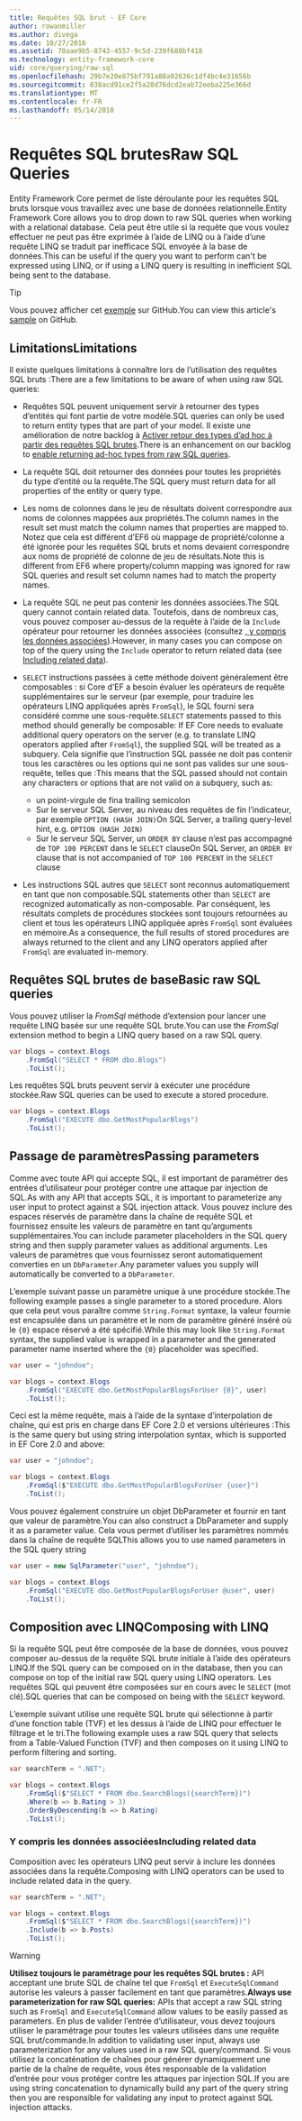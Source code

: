 ```yaml
---
title: Requêtes SQL brut - EF Core
author: rowanmiller
ms.author: divega
ms.date: 10/27/2016
ms.assetid: 70aae9b5-8743-4557-9c5d-239f688bf418
ms.technology: entity-framework-core
uid: core/querying/raw-sql
ms.openlocfilehash: 29b7e20e875bf791a88a92636c1df4bc4e31656b
ms.sourcegitcommit: 038acd91ce2f5a28d76dcd2eab72eeba225e366d
ms.translationtype: MT
ms.contentlocale: fr-FR
ms.lasthandoff: 05/14/2018
---
```

# <a name="raw-sql-queries"></a><span data-ttu-id="e693b-102">Requêtes SQL brutes</span><span class="sxs-lookup"><span data-stu-id="e693b-102">Raw SQL Queries</span></span>

<span data-ttu-id="e693b-103">Entity Framework Core permet de liste déroulante pour les requêtes SQL bruts lorsque vous travaillez avec une base de données relationnelle.</span><span class="sxs-lookup"><span data-stu-id="e693b-103">Entity Framework Core allows you to drop down to raw SQL queries when working with a relational database.</span></span> <span data-ttu-id="e693b-104">Cela peut être utile si la requête que vous voulez effectuer ne peut pas être exprimée à l’aide de LINQ ou à l’aide d’une requête LINQ se traduit par inefficace SQL envoyée à la base de données.</span><span class="sxs-lookup"><span data-stu-id="e693b-104">This can be useful if the query you want to perform can't be expressed using LINQ, or if using a LINQ query is resulting in inefficient SQL being sent to the database.</span></span>

> [!TIP]  
> <span data-ttu-id="e693b-105">Vous pouvez afficher cet [exemple](https://github.com/aspnet/EntityFramework.Docs/tree/master/samples/core/Querying) sur GitHub.</span><span class="sxs-lookup"><span data-stu-id="e693b-105">You can view this article's [sample](https://github.com/aspnet/EntityFramework.Docs/tree/master/samples/core/Querying) on GitHub.</span></span>

## <a name="limitations"></a><span data-ttu-id="e693b-106">Limitations</span><span class="sxs-lookup"><span data-stu-id="e693b-106">Limitations</span></span>

<span data-ttu-id="e693b-107">Il existe quelques limitations à connaître lors de l’utilisation des requêtes SQL bruts :</span><span class="sxs-lookup"><span data-stu-id="e693b-107">There are a few limitations to be aware of when using raw SQL queries:</span></span>
* <span data-ttu-id="e693b-108">Requêtes SQL peuvent uniquement servir à retourner des types d’entités qui font partie de votre modèle.</span><span class="sxs-lookup"><span data-stu-id="e693b-108">SQL queries can only be used to return entity types that are part of your model.</span></span> <span data-ttu-id="e693b-109">Il existe une amélioration de notre backlog à [Activer retour des types d’ad hoc à partir des requêtes SQL brutes](https://github.com/aspnet/EntityFramework/issues/1862).</span><span class="sxs-lookup"><span data-stu-id="e693b-109">There is an enhancement on our backlog to [enable returning ad-hoc types from raw SQL queries](https://github.com/aspnet/EntityFramework/issues/1862).</span></span>

* <span data-ttu-id="e693b-110">La requête SQL doit retourner des données pour toutes les propriétés du type d’entité ou la requête.</span><span class="sxs-lookup"><span data-stu-id="e693b-110">The SQL query must return data for all properties of the entity or query type.</span></span>

* <span data-ttu-id="e693b-111">Les noms de colonnes dans le jeu de résultats doivent correspondre aux noms de colonnes mappées aux propriétés.</span><span class="sxs-lookup"><span data-stu-id="e693b-111">The column names in the result set must match the column names that properties are mapped to.</span></span> <span data-ttu-id="e693b-112">Notez que cela est différent d’EF6 où mappage de propriété/colonne a été ignorée pour les requêtes SQL bruts et noms devaient correspondre aux noms de propriété de colonne de jeu de résultats.</span><span class="sxs-lookup"><span data-stu-id="e693b-112">Note this is different from EF6 where property/column mapping was ignored for raw SQL queries and result set column names had to match the property names.</span></span>

* <span data-ttu-id="e693b-113">La requête SQL ne peut pas contenir les données associées.</span><span class="sxs-lookup"><span data-stu-id="e693b-113">The SQL query cannot contain related data.</span></span> <span data-ttu-id="e693b-114">Toutefois, dans de nombreux cas, vous pouvez composer au-dessus de la requête à l’aide de la `Include` opérateur pour retourner les données associées (consultez [, y compris les données associées](#including-related-data)).</span><span class="sxs-lookup"><span data-stu-id="e693b-114">However, in many cases you can compose on top of the query using the `Include` operator to return related data (see [Including related data](#including-related-data)).</span></span>

* <span data-ttu-id="e693b-115">`SELECT` instructions passées à cette méthode doivent généralement être composables : si Core d’EF a besoin évaluer les opérateurs de requête supplémentaires sur le serveur (par exemple, pour traduire les opérateurs LINQ appliquées après `FromSql`), le SQL fourni sera considéré comme une sous-requête.</span><span class="sxs-lookup"><span data-stu-id="e693b-115">`SELECT` statements passed to this method should generally be composable: If EF Core needs to evaluate additional query operators on the server (e.g. to translate LINQ operators applied after `FromSql`), the supplied SQL will be treated as a subquery.</span></span> <span data-ttu-id="e693b-116">Cela signifie que l’instruction SQL passée ne doit pas contenir tous les caractères ou les options qui ne sont pas valides sur une sous-requête, telles que :</span><span class="sxs-lookup"><span data-stu-id="e693b-116">This means that the SQL passed should not contain any characters or options that are not valid on a subquery, such as:</span></span>
  * <span data-ttu-id="e693b-117">un point-virgule de fin</span><span class="sxs-lookup"><span data-stu-id="e693b-117">a trailing semicolon</span></span>
  * <span data-ttu-id="e693b-118">Sur le serveur SQL Server, au niveau des requêtes de fin l’indicateur, par exemple `OPTION (HASH JOIN)`</span><span class="sxs-lookup"><span data-stu-id="e693b-118">On SQL Server, a trailing query-level hint, e.g. `OPTION (HASH JOIN)`</span></span>
  * <span data-ttu-id="e693b-119">Sur le serveur SQL Server, un `ORDER BY` clause n’est pas accompagné de `TOP 100 PERCENT` dans le `SELECT` clause</span><span class="sxs-lookup"><span data-stu-id="e693b-119">On SQL Server, an `ORDER BY` clause that is not accompanied of `TOP 100 PERCENT` in the `SELECT` clause</span></span>

* <span data-ttu-id="e693b-120">Les instructions SQL autres que `SELECT` sont reconnus automatiquement en tant que non composable.</span><span class="sxs-lookup"><span data-stu-id="e693b-120">SQL statements other than `SELECT` are recognized automatically as non-composable.</span></span> <span data-ttu-id="e693b-121">Par conséquent, les résultats complets de procédures stockées sont toujours retournées au client et tous les opérateurs LINQ appliquée après `FromSql` sont évaluées en mémoire.</span><span class="sxs-lookup"><span data-stu-id="e693b-121">As a consequence, the full results of stored procedures are always returned to the client and any LINQ operators applied after `FromSql` are evaluated in-memory.</span></span> 

## <a name="basic-raw-sql-queries"></a><span data-ttu-id="e693b-122">Requêtes SQL brutes de base</span><span class="sxs-lookup"><span data-stu-id="e693b-122">Basic raw SQL queries</span></span>

<span data-ttu-id="e693b-123">Vous pouvez utiliser la *FromSql* méthode d’extension pour lancer une requête LINQ basée sur une requête SQL brute.</span><span class="sxs-lookup"><span data-stu-id="e693b-123">You can use the *FromSql* extension method to begin a LINQ query based on a raw SQL query.</span></span>

<!-- [!code-csharp[Main](samples/core/Querying/Querying/RawSQL/Sample.cs)] -->
``` csharp
var blogs = context.Blogs
    .FromSql("SELECT * FROM dbo.Blogs")
    .ToList();
```

<span data-ttu-id="e693b-124">Les requêtes SQL bruts peuvent servir à exécuter une procédure stockée.</span><span class="sxs-lookup"><span data-stu-id="e693b-124">Raw SQL queries can be used to execute a stored procedure.</span></span>

<!-- [!code-csharp[Main](samples/core/Querying/Querying/RawSQL/Sample.cs)] -->
``` csharp
var blogs = context.Blogs
    .FromSql("EXECUTE dbo.GetMostPopularBlogs")
    .ToList();
```

## <a name="passing-parameters"></a><span data-ttu-id="e693b-125">Passage de paramètres</span><span class="sxs-lookup"><span data-stu-id="e693b-125">Passing parameters</span></span>

<span data-ttu-id="e693b-126">Comme avec toute API qui accepte SQL, il est important de paramétrer des entrées d’utilisateur pour protéger contre une attaque par injection de SQL.</span><span class="sxs-lookup"><span data-stu-id="e693b-126">As with any API that accepts SQL, it is important to parameterize any user input to protect against a SQL injection attack.</span></span> <span data-ttu-id="e693b-127">Vous pouvez inclure des espaces réservés de paramètre dans la chaîne de requête SQL et fournissez ensuite les valeurs de paramètre en tant qu’arguments supplémentaires.</span><span class="sxs-lookup"><span data-stu-id="e693b-127">You can include parameter placeholders in the SQL query string and then supply parameter values as additional arguments.</span></span> <span data-ttu-id="e693b-128">Les valeurs de paramètres que vous fournissez seront automatiquement converties en un `DbParameter`.</span><span class="sxs-lookup"><span data-stu-id="e693b-128">Any parameter values you supply will automatically be converted to a `DbParameter`.</span></span>

<span data-ttu-id="e693b-129">L’exemple suivant passe un paramètre unique à une procédure stockée.</span><span class="sxs-lookup"><span data-stu-id="e693b-129">The following example passes a single parameter to a stored procedure.</span></span> <span data-ttu-id="e693b-130">Alors que cela peut vous paraître comme `String.Format` syntaxe, la valeur fournie est encapsulée dans un paramètre et le nom de paramètre généré inséré où le `{0}` espace réservé a été spécifié.</span><span class="sxs-lookup"><span data-stu-id="e693b-130">While this may look like `String.Format` syntax, the supplied value is wrapped in a parameter and the generated parameter name inserted where the `{0}` placeholder was specified.</span></span>

<!-- [!code-csharp[Main](samples/core/Querying/Querying/RawSQL/Sample.cs)] -->
``` csharp
var user = "johndoe";

var blogs = context.Blogs
    .FromSql("EXECUTE dbo.GetMostPopularBlogsForUser {0}", user)
    .ToList();
```

<span data-ttu-id="e693b-131">Ceci est la même requête, mais à l’aide de la syntaxe d’interpolation de chaîne, qui est pris en charge dans EF Core 2.0 et versions ultérieures :</span><span class="sxs-lookup"><span data-stu-id="e693b-131">This is the same query but using string interpolation syntax, which is supported in EF Core 2.0 and above:</span></span>

<!-- [!code-csharp[Main](samples/core/Querying/Querying/RawSQL/Sample.cs)] -->
``` csharp
var user = "johndoe";

var blogs = context.Blogs
    .FromSql($"EXECUTE dbo.GetMostPopularBlogsForUser {user}")
    .ToList();
```

<span data-ttu-id="e693b-132">Vous pouvez également construire un objet DbParameter et fournir en tant que valeur de paramètre.</span><span class="sxs-lookup"><span data-stu-id="e693b-132">You can also construct a DbParameter and supply it as a parameter value.</span></span> <span data-ttu-id="e693b-133">Cela vous permet d’utiliser les paramètres nommés dans la chaîne de requête SQL</span><span class="sxs-lookup"><span data-stu-id="e693b-133">This allows you to use named parameters in the SQL query string</span></span>

<!-- [!code-csharp[Main](samples/core/Querying/Querying/RawSQL/Sample.cs)] -->
``` csharp
var user = new SqlParameter("user", "johndoe");

var blogs = context.Blogs
    .FromSql("EXECUTE dbo.GetMostPopularBlogsForUser @user", user)
    .ToList();
```

## <a name="composing-with-linq"></a><span data-ttu-id="e693b-134">Composition avec LINQ</span><span class="sxs-lookup"><span data-stu-id="e693b-134">Composing with LINQ</span></span>

<span data-ttu-id="e693b-135">Si la requête SQL peut être composée de la base de données, vous pouvez composer au-dessus de la requête SQL brute initiale à l’aide des opérateurs LINQ.</span><span class="sxs-lookup"><span data-stu-id="e693b-135">If the SQL query can be composed on in the database, then you can compose on top of the initial raw SQL query using LINQ operators.</span></span> <span data-ttu-id="e693b-136">Les requêtes SQL qui peuvent être composées sur en cours avec le `SELECT` (mot clé).</span><span class="sxs-lookup"><span data-stu-id="e693b-136">SQL queries that can be composed on being with the `SELECT` keyword.</span></span>

<span data-ttu-id="e693b-137">L’exemple suivant utilise une requête SQL brute qui sélectionne à partir d’une fonction table (TVF) et les dessus à l’aide de LINQ pour effectuer le filtrage et le tri.</span><span class="sxs-lookup"><span data-stu-id="e693b-137">The following example uses a raw SQL query that selects from a Table-Valued Function (TVF) and then composes on it using LINQ to perform filtering and sorting.</span></span>

<!-- [!code-csharp[Main](samples/core/Querying/Querying/RawSQL/Sample.cs)] -->
``` csharp
var searchTerm = ".NET";

var blogs = context.Blogs
    .FromSql($"SELECT * FROM dbo.SearchBlogs({searchTerm})")
    .Where(b => b.Rating > 3)
    .OrderByDescending(b => b.Rating)
    .ToList();
```

### <a name="including-related-data"></a><span data-ttu-id="e693b-138">Y compris les données associées</span><span class="sxs-lookup"><span data-stu-id="e693b-138">Including related data</span></span>

<span data-ttu-id="e693b-139">Composition avec les opérateurs LINQ peut servir à inclure les données associées dans la requête.</span><span class="sxs-lookup"><span data-stu-id="e693b-139">Composing with LINQ operators can be used to include related data in the query.</span></span>

<!-- [!code-csharp[Main](samples/core/Querying/Querying/RawSQL/Sample.cs)] -->
``` csharp
var searchTerm = ".NET";

var blogs = context.Blogs
    .FromSql($"SELECT * FROM dbo.SearchBlogs({searchTerm})")
    .Include(b => b.Posts)
    .ToList();
```

> [!WARNING]  
> <span data-ttu-id="e693b-140">**Utilisez toujours le paramétrage pour les requêtes SQL brutes :** API acceptant une brute SQL de chaîne tel que `FromSql` et `ExecuteSqlCommand` autorise les valeurs à passer facilement en tant que paramètres.</span><span class="sxs-lookup"><span data-stu-id="e693b-140">**Always use parameterization for raw SQL queries:** APIs that accept a raw SQL string such as `FromSql` and `ExecuteSqlCommand` allow values to be easily passed as parameters.</span></span> <span data-ttu-id="e693b-141">En plus de valider l’entrée d’utilisateur, vous devez toujours utiliser le paramétrage pour toutes les valeurs utilisées dans une requête SQL brut/commande.</span><span class="sxs-lookup"><span data-stu-id="e693b-141">In addition to validating user input, always use parameterization for any values used in a raw SQL query/command.</span></span> <span data-ttu-id="e693b-142">Si vous utilisez la concaténation de chaînes pour générer dynamiquement une partie de la chaîne de requête, vous êtes responsable de la validation d’entrée pour vous protéger contre les attaques par injection SQL.</span><span class="sxs-lookup"><span data-stu-id="e693b-142">If you are using string concatenation to dynamically build any part of the query string then you are responsible for validating any input to protect against SQL injection attacks.</span></span>
